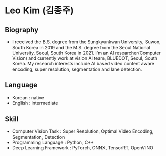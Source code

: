 # Leo Kim (김종주)
  
## Biography
- I received the B.S. degree from the Sungkyunkwan University, Suwon, South Korea in 2019 and the M.S. degree from the Seoul National University, Seoul, South Korea in 2021. I'm an AI researcher(Computer Vision) and currently work at vision AI team, BLUEDOT, Seoul, South Korea. My research interests include AI based video content aware encoding, super resolution, segmentation and lane detection.
  
## Language
- Korean : native
- English : intermediate
  
## Skill
- Computer Vision Task : Super Resolution, Optimal Video Encoding, Segmentation, Detection
- Programming Language : Python, C++
- Deep Learning Framework : PyTorch, ONNX, TensorRT, OpenVINO

<!---
siri2100/siri2100 is a ✨ special ✨ repository because its `README.md` (this file) appears on your GitHub profile.
You can click the Preview link to take a look at your changes.
--->
